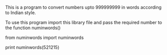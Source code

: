 This is a program to convert numbers upto 999999999 in words according to Indian style.

To use this program import this library file and pass the required number to the function numinwords()


from numinwords import numinwords

print numinwords(521215)

